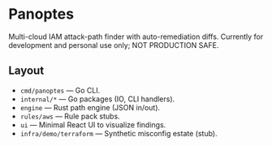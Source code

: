 # Panoptes
Multi-cloud IAM attack-path finder with auto-remediation diffs. Currently for development and personal use only; NOT PRODUCTION SAFE.

## Layout
- `cmd/panoptes` — Go CLI.
- `internal/*` — Go packages (IO, CLI handlers).
- `engine` — Rust path engine (JSON in/out).
- `rules/aws` — Rule pack stubs.
- `ui` — Minimal React UI to visualize findings.
- `infra/demo/terraform` — Synthetic misconfig estate (stub).